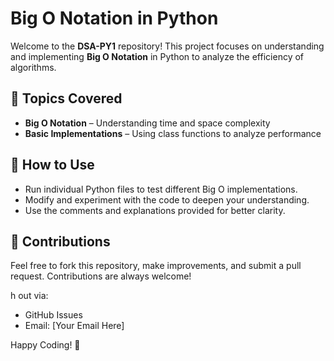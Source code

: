 # Big O Notation in Python

Welcome to the **DSA-PY1** repository! This project focuses on understanding and implementing **Big O Notation** in Python to analyze the efficiency of algorithms.

## 📌 Topics Covered
- **Big O Notation** – Understanding time and space complexity
- **Basic Implementations** – Using class functions to analyze performance

## 🚀 How to Use
- Run individual Python files to test different Big O implementations.
- Modify and experiment with the code to deepen your understanding.
- Use the comments and explanations provided for better clarity.



## 🤝 Contributions
Feel free to fork this repository, make improvements, and submit a pull request. Contributions are always welcome!

h out via:
- GitHub Issues
- Email: [Your Email Here]

Happy Coding! 🚀
